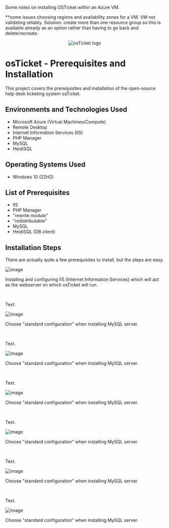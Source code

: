 Some notes on installing OSTicket within an Azure VM.

**some issues choosing regions and availability zones for a VM. VM not validating reliably.
Solution: create more than one resource group so this is available already as an option rather than having to go back and delete/recreate.

<p align="center">
<img src="https://i.imgur.com/Clzj7Xs.png" alt="osTicket logo"/>
</p>

<h1>osTicket - Prerequisites and Installation</h1>
This project covers the prerequisites and installation of the open-source help desk ticketing system osTicket.<br />


<h2>Environments and Technologies Used</h2>

- Microsoft Azure (Virtual Machines/Compute)
- Remote Desktop
- Internet Information Services (IIS)
- PHP Manager
- MySQL
- HeidiSQL

<h2>Operating Systems Used </h2>

- Windows 10</b> (22H2)

<h2>List of Prerequisites</h2>

- IIS
- PHP Manager
- "rewrite module"
- "redistributable"
- MySQL
- HeidiSQL (DB client)


<h2>Installation Steps</h2>
<p>There are actually quite a few prerequisites to install, but the steps are easy.</p>

![image](https://github.com/lcccodes/osticket-install/assets/171904823/a18f124b-b556-48cc-b05f-a47f8918f77b)


<p>
Installing and configuring IIS (Internet Information Services) which will act as the webserver on which osTicket will run.
</p>
<br />

<p>
Text.

  ![image](https://github.com/lcccodes/osticket-install/assets/171904823/ceeba0a8-a85a-4d69-b1ec-c4724ed48dff)

</p>
<p>
Choose "standard configuration" when installing MySQL server.
</p>
<br />

<p>
Text.

  ![image](https://github.com/lcccodes/osticket-install/assets/171904823/ceeba0a8-a85a-4d69-b1ec-c4724ed48dff)

</p>
<p>
Choose "standard configuration" when installing MySQL server.
</p>
<br />

<p>
Text.

  ![image](https://github.com/lcccodes/osticket-install/assets/171904823/ceeba0a8-a85a-4d69-b1ec-c4724ed48dff)

</p>
<p>
Choose "standard configuration" when installing MySQL server.
</p>
<br />

<p>
Text.

  ![image](https://github.com/lcccodes/osticket-install/assets/171904823/ceeba0a8-a85a-4d69-b1ec-c4724ed48dff)

</p>
<p>
Choose "standard configuration" when installing MySQL server.
</p>
<br />

<p>
Text.

  ![image](https://github.com/lcccodes/osticket-install/assets/171904823/ceeba0a8-a85a-4d69-b1ec-c4724ed48dff)

</p>
<p>
Choose "standard configuration" when installing MySQL server.
</p>
<br />

<p>
Text.

  ![image](https://github.com/lcccodes/osticket-install/assets/171904823/ceeba0a8-a85a-4d69-b1ec-c4724ed48dff)

</p>
<p>
Choose "standard configuration" when installing MySQL server.
</p>
<br />
